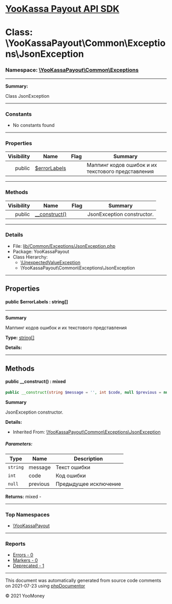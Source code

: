 # [YooKassa Payout API SDK](../home.md)

# Class: \YooKassaPayout\Common\Exceptions\JsonException
### Namespace: [\YooKassaPayout\Common\Exceptions](../namespaces/yookassapayout-common-exceptions.md)
---
**Summary:**

Class JsonException

---
### Constants
* No constants found
---
### Properties
| Visibility | Name | Flag | Summary |
| ----------:| ---- | ---- | ------- |
| public | [$errorLabels](../classes/YooKassaPayout-Common-Exceptions-JsonException.md#property_errorLabels) |  | Маппинг кодов ошибок и их текстового представления |
---
### Methods
| Visibility | Name | Flag | Summary |
| ----------:| ---- | ---- | ------- |
| public | [__construct()](../classes/YooKassaPayout-Common-Exceptions-JsonException.md#method___construct) |  | JsonException constructor. |
---
### Details
* File: [lib/Common/Exceptions/JsonException.php](../../lib/Common/Exceptions/JsonException.php)
* Package: YooKassaPayout
* Class Hierarchy: 
  * [\UnexpectedValueException](\UnexpectedValueException)
  * \YooKassaPayout\Common\Exceptions\JsonException
---
## Properties
<a name="property_errorLabels"></a>
#### public $errorLabels : string[]
---
**Summary**

Маппинг кодов ошибок и их текстового представления

**Type:** <a href="../string[]"><abbr title="string[]">string[]</abbr></a>

**Details:**



---
## Methods
<a name="method___construct" class="anchor"></a>
#### public __construct() : mixed

```php
public __construct(string $message = '', int $code, null $previous = null) : mixed
```

**Summary**

JsonException constructor.

**Details:**
* Inherited From: [\YooKassaPayout\Common\Exceptions\JsonException](../classes/YooKassaPayout-Common-Exceptions-JsonException.md)
##### Parameters:
| Type | Name | Description |
| ---- | ---- | ----------- |
| <code lang="php">string</code> | message  | Текст ошибки |
| <code lang="php">int</code> | code  | Код ошибки |
| <code lang="php">null</code> | previous  | Предыдущее исключение |

**Returns:** mixed - 



---

### Top Namespaces

* [\YooKassaPayout](../namespaces/yookassapayout.md)

---

### Reports
* [Errors - 0](../reports/errors.md)
* [Markers - 0](../reports/markers.md)
* [Deprecated - 1](../reports/deprecated.md)

---

This document was automatically generated from source code comments on 2021-07-23 using [phpDocumentor](http://www.phpdoc.org/)

&copy; 2021 YooMoney
